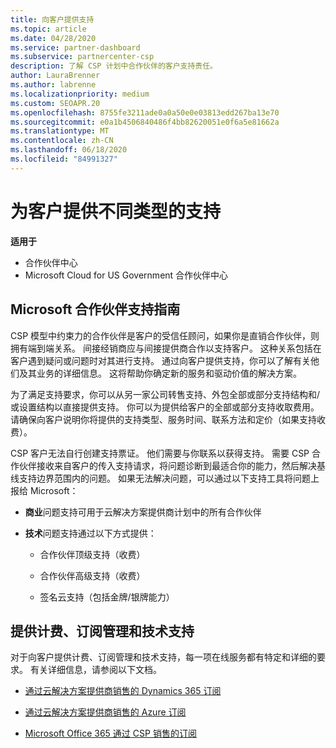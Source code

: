 ```yaml
---
title: 向客户提供支持
ms.topic: article
ms.date: 04/28/2020
ms.service: partner-dashboard
ms.subservice: partnercenter-csp
description: 了解 CSP 计划中合作伙伴的客户支持责任。
author: LauraBrenner
ms.author: labrenne
ms.localizationpriority: medium
ms.custom: SEOAPR.20
ms.openlocfilehash: 8755fe3211ade0a0a50e0e03813edd267ba13e70
ms.sourcegitcommit: e0a1b4506840486f4bb82620051e0f6a5e81662a
ms.translationtype: MT
ms.contentlocale: zh-CN
ms.lasthandoff: 06/18/2020
ms.locfileid: "84991327"
---
```

# <a name="providing-different-types-of-support-to-your-customers"></a>为客户提供不同类型的支持

**适用于**

-  合作伙伴中心
-  Microsoft Cloud for US Government 合作伙伴中心


## <a name="microsoft-partner-support-guidance"></a>Microsoft 合作伙伴支持指南

CSP 模型中约束力的合作伙伴是客户的受信任顾问，如果你是直销合作伙伴，则拥有端到端关系。 间接经销商应与间接提供商合作以支持客户。 这种关系包括在客户遇到疑问或问题时对其进行支持。 通过向客户提供支持，你可以了解有关他们及其业务的详细信息。 这将帮助你确定新的服务和驱动价值的解决方案。

为了满足支持要求，你可以从另一家公司转售支持、外包全部或部分支持结构和/或设置结构以直接提供支持。 你可以为提供给客户的全部或部分支持收取费用。 请确保向客户说明你将提供的支持类型、服务时间、联系方法和定价（如果支持收费）。

CSP 客户无法自行创建支持票证。 他们需要与你联系以获得支持。 需要 CSP 合作伙伴接收来自客户的传入支持请求，将问题诊断到最适合你的能力，然后解决基线支持边界范围内的问题。 如果无法解决问题，可以通过以下支持工具将问题上报给 Microsoft：

- **商业**问题支持可用于云解决方案提供商计划中的所有合作伙伴

- **技术**问题支持通过以下方式提供：

    - 合作伙伴顶级支持（收费）

    - 合作伙伴高级支持（收费）

    - 签名云支持（包括金牌/银牌能力）

## <a name="providing-billing-subscription-management-and-technical-support"></a>提供计费、订阅管理和技术支持 

对于向客户提供计费、订阅管理和技术支持，每一项在线服务都有特定和详细的要求。 有关详细信息，请参阅以下文档。

- [通过云解决方案提供商销售的 Dynamics 365 订阅](https://www.microsoftpartnercommunity.com/t5/CSP/Microsoft-Partner-Support-Guidance/m-p/5262#M30)

- [通过云解决方案提供商销售的 Azure 订阅](https://www.microsoftpartnercommunity.com/t5/CSP/Microsoft-Partner-Support-Guidance/m-p/5263#M31)

- [Microsoft Office 365 通过 CSP 销售的订阅](https://www.microsoftpartnercommunity.com/t5/CSP/Microsoft-Partner-Support-Guidance/m-p/5264#M32)



 

 



